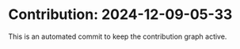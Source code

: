 # Contribution: 2024-12-09-05-33
This is an automated commit to keep the contribution graph active.
